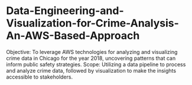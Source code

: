 # Data-Engineering-and-Visualization-for-Crime-Analysis-An-AWS-Based-Approach
Objective: To leverage AWS technologies for analyzing and visualizing crime data in Chicago for the year 2018, uncovering patterns that can inform public safety strategies. Scope: Utilizing a data pipeline to process and analyze crime data, followed by visualization to make the insights accessible to stakeholders. 
